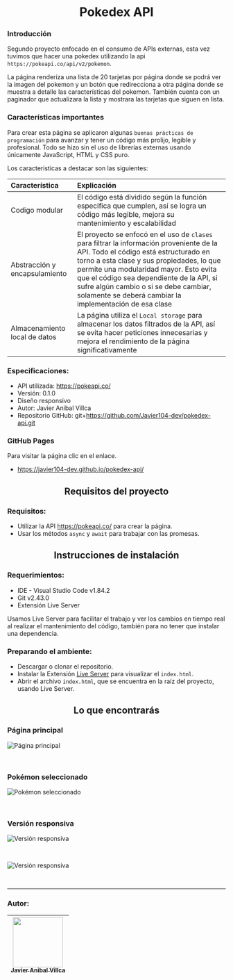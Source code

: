 <h1 align='center'>Pokedex API</h1>

### Introducción
Segundo proyecto enfocado en el consumo de APIs externas, esta vez tuvimos que hacer una pokedex utilizando la api `https://pokeapi.co/api/v2/pokemon`.

La página renderiza una lista de 20 tarjetas por página donde se podrá ver la imagen del pokemon y un botón que redirecciona a otra página donde se muestra a detalle las características del pokemon. También cuenta con un paginador que actualizara la lista y mostrara las tarjetas que siguen en lista.

### Características importantes
Para crear esta página se aplicaron algunas `buenas prácticas de programación` para avanzar y tener un código más prolijo, legible y profesional. Todo se hizo sin el uso de librerías externas usando únicamente JavaScript, HTML y CSS puro.

Los caracteristicas a destacar son las siguientes:

| Característica  | Explicación |
| :-- |:--  |
| Codigo modular  | El código está dividido según la función especifica que cumplen, así se logra un código más legible, mejora su mantenimiento y escalabilidad |
| Abstracción y encapsulamiento | El proyecto se enfocó en el uso de `clases` para filtrar la información proveniente de la API. Todo el código está estructurado en torno a esta clase y sus propiedades, lo que permite una modularidad mayor. Esto evita que el código sea dependiente de la API, si sufre algún cambio o si se debe cambiar, solamente se deberá cambiar la implementación de esa clase |
| Almacenamiento local de datos| La página utiliza el `Local storage` para almacenar los datos filtrados de la API, así se evita hacer peticiones innecesarias y mejora el rendimiento de la página significativamente |

### Especificaciones:
- API utilizada: https://pokeapi.co/
- Versión: 0.1.0
- Diseño responsivo
- Autor: Javier Anibal Villca
- Repositorio GitHub: git+https://github.com/Javier104-dev/pokedex-api.git

### GitHub Pages
Para visitar la página clic en el enlace.
- https://javier104-dev.github.io/pokedex-api/

<h2 align='center'>Requisitos del proyecto</h2>

### Requisitos:
- Utilizar la API https://pokeapi.co/ para crear la página.
- Usar los métodos `async` y `await` para trabajar con las promesas.

<h2 align='center'>Instrucciones de instalación</h2>

### Requerimientos:
- IDE - Visual Studio Code v1.84.2
- Git v2.43.0
- Extensión Live Server

Usamos Live Server para facilitar el trabajo y ver los cambios en tiempo real al realizar el mantenimiento del código, también para no tener que instalar una dependencia.

### Preparando el ambiente:
- Descargar o clonar el repositorio.
- Instalar la Extensión [Live Server](https://marketplace.visualstudio.com/items?itemName=ritwickdey.LiveServer) para visualizar el `index.html`.
- Abrir el archivo `index.html`, que se encuentra en la raíz del proyecto, usando Live Server.

<h2 align='center'>Lo que encontrarás</h2>

### Página principal
<p align='left'>
  <img
    alt='Página principal'
    src='https://github.com/Javier104-dev/pokedex-api/assets/105408069/c0263623-aaf9-445a-a436-19b127049e4e'
  >
</p>
<br>

### Pokémon seleccionado
<p align='left'>
  <img
    alt='Pokémon seleccionado'
    src='https://github.com/Javier104-dev/pokedex-api/assets/105408069/ad05bab4-5903-459e-b22e-9a8dca04cc5c'
  >
</p>
<br>

### Versión responsiva
<p align='left'>
  <img
    alt='Versión responsiva'
    src='https://github.com/Javier104-dev/pokedex-api/assets/105408069/36b8ed00-e03f-4c96-b95c-49d821c80b5f'
  >
</p>
<br>

<p align='left'>
  <img
    alt='Versión responsiva'
    src='https://github.com/Javier104-dev/pokedex-api/assets/105408069/635e00e2-e0ca-4ab2-a140-c050a53a89b5'
  >
</p>
<br>

---

### Autor:
| [<img src='https://avatars.githubusercontent.com/u/105408069?v=4' width=115><br><sub>Javier Anibal Villca</sub>](https://github.com/Javier104-dev) |
| :------------------------------------------------------------------------------------------------------------------------------------------------: |
